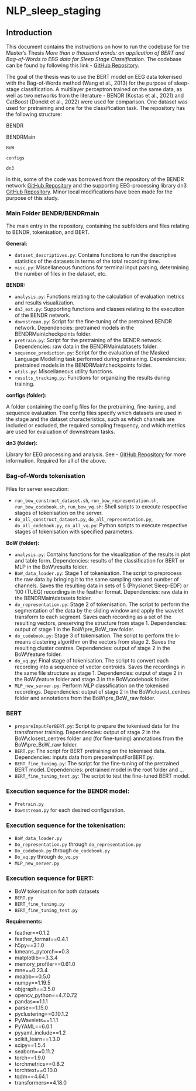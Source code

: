 # NLP_sleep_staging

## Introduction

This document contains the instructions on how to run the codebase for the Master’s Thesis *More than a thousand words: an application of BERT and Bag-of-Words to EEG data for Sleep Stage Classification*. The codebase can be found by following this link - [GitHub Repository](https://github.com/Grobulia/NLP_sleep_staging/).

The goal of the thesis was to use the BERT model on EEG data tokenised with the Bag-of-Words method (Wang et al., 2013) for the purpose of sleep-stage classification. A multilayer perceptron trained on the same data, as well as two networks from the literature - BENDR (Kostas et al., 2021) and CatBoost (Donckt et al., 2022) were used for comparison. One dataset was used for pretraining and one for the classification task. The repository has the following structure:

BENDR

  BENDRMain
  
    BoW
    
    configs
    
    dn3


In this, some of the code was borrowed from the repository of the BENDR network [GitHub Repository](https://github.com/SPOClab-ca/BENDR) and the supporting EEG-processing library dn3 [GitHub Repository](https://github.com/SPOClab-ca/dn3). Minor local modifications have been made for the purpose of this study.

### Main Folder BENDR/BENDRmain

The main entry in the repository, containing the subfolders and files relating to BENDR, tokenisation, and BERT.

**General:**

- `dataset_descriptives.py`: Contains functions to run the descriptive statistics of the datasets in terms of the total recording time.
- `misc.py`: Miscellaneous functions for terminal input parsing, determining the number of files in the dataset, etc.

**BENDR:**

- `analysis.py`: Functions relating to the calculation of evaluation metrics and results visualization.
- `dn3_ext.py`: Supporting functions and classes relating to the execution of the BENDR network.
- `downstream.py`: Script for the fine-tuning of the pretrained BENDR network. Dependencies: pretrained models in the BENDRMain\checkpoints folder.
- `pretrain.py`: Script for the pretraining of the BENDR network. Dependencies: raw data in the BENDRMain\datasets folder.
- `sequence_prediction.py`: Script for the evaluation of the Masked Language Modelling task performed during pretraining. Dependencies: pretrained models in the BENDRMain\checkpoints folder.
- `utils.py`: Miscellaneous utility functions.
- `results_tracking.py`: Functions for organizing the results during training.

**configs (folder):**

A folder containing the config files for the pretraining, fine-tuning, and sequence evaluation. The config files specify which datasets are used in the stage and the dataset characteristics, such as which channels are included or excluded, the required sampling frequency, and which metrics are used for evaluation of downstream tasks.

**dn3 (folder):**

Library for EEG processing and analysis. See - [GitHub Repository](https://github.com/SPOClab-ca/dn3) for more information. Required for all of the above.

### Bag-of-Words tokenisation

Files for server execution:

- `run_bow_construct_dataset.sh`, `run_bow_representation.sh`, `run_bow_codebook.sh`, `run_bow_vq.sh`: Shell scripts to execute respective stages of tokenisation on the server.
- `do_all_construct_dataset.py`, `do_all_representation.py`, `do_all_codebook.py`, `do_all_vq.py`: Python scripts to execute respective stages of tokenisation with specified parameters.

**BoW (folder):**

- `analysis.py`: Contains functions for the visualization of the results in plot and table form. Dependencies: results of the classification for BERT or MLP in the BoW\results folder.
- `BoW_data_loader.py`: Stage 1 of tokenisation. The script to preprocess the raw data by bringing it to the same sampling rate and number of channels. Saves the resulting data in sets of 5 (Physionet Sleep-EDF) or 100 (TUEG) recordings in the feather format. Dependencies: raw data in the BENDRMain\datasets folder.
- `do_representation.py`: Stage 2 of tokenisation. The script to perform the segmentation of the data by the sliding window and apply the wavelet transform to each segment. Saves each recording as a set of the resulting vectors, preserving the structure from stage 1. Dependencies: output of stage 1 in the BoW\pre_BoW_raw folder.
- `do_codebook.py`: Stage 3 of tokenisation. The script to perform the k-means clustering algorithm on the vectors from stage 2. Saves the resulting cluster centres. Dependencies: output of stage 2 in the BoW\feature folder.
- `do_vq.py`: Final stage of tokenisation. The script to convert each recording into a sequence of vector centroids. Saves the recordings in the same file structure as stage 1. Dependencies: output of stage 2 in the BoW\feature folder and stage 3 in the BoW\codebook folder.
- `MLP_new_server.py`: Perform MLP classification on the tokenised recordings. Dependencies: output of stage 2 in the BoW\closest_centres folder and annotations from the BoW\pre_BoW_raw folder.

### BERT

- `prepareInputForBERT.py`: Script to prepare the tokenised data for the transformer training. Dependencies: output of stage 2 in the BoW\closest_centres folder and (for fine-tuning) annotations from the BoW\pre_BoW_raw folder.
- `BERT.py`: The script for BERT pretraining on the tokenised data. Dependencies: inputs data from prepareInputForBERT.py.
- `BERT_fine_tuning.py`: The script for the fine-tuning of the pretrained BERT model. Dependencies: pretrained model in the root folder and ...
- `BERT_fine_tuning_test.py`: The script to test the fine-tuned BERT model.

### Execution sequence for the BENDR model:

- `Pretrain.py`
- `Downstream.py` for each desired configuration.

### Execution sequence for the tokenisation:

- `BoW_data_loader.py`
- `Do_representation.py` through `do_representation.py`
- `Do_codebook.py` through `do_codebook.py`
- `Do_vq.py` through `do_vq.py`
- `MLP_new_server.py`

### Execution sequence for BERT:

- BoW tokenisation for both datasets
- `BERT.py`
- `BERT_fine_tuning.py`
- `BERT_fine_tuning_test.py`

**Requirements:**

- feather==0.1.2
- feather_format==0.4.1
- h5py==3.1.0
- kmeans_pytorch==0.3
- matplotlib==3.3.4
- memory_profiler==0.61.0
- mne==0.23.4
- moabb==0.5.0
- numpy==1.19.5
- objgraph==3.5.0
- opencv_python==4.7.0.72
- pandas==1.1.1
- parse==1.15.0
- pyclustering==0.10.1.2
- PyWavelets==1.1.1
- PyYAML==6.0.1
- pyyaml_include==1.2
- scikit_learn==1.3.0
- scipy==1.5.4
- seaborn==0.11.2
- torch==1.9.0
- torchmetrics==0.8.2
- torchtext==0.10.0
- tqdm==4.64.1
- transformers==4.18.0
